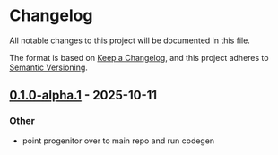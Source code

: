 # Changelog
All notable changes to this project will be documented in this file.

The format is based on [Keep a Changelog](https://keepachangelog.com/en/1.0.0/),
and this project adheres to [Semantic Versioning](https://semver.org/spec/v2.0.0.html).


## [0.1.0-alpha.1](https://github.com/privy-io/rust-sdk/compare/privy-openapi-v0.1.0-alpha.0...privy-openapi-v0.1.0-alpha.1) - 2025-10-11

### Other

- point progenitor over to main repo and run codegen

